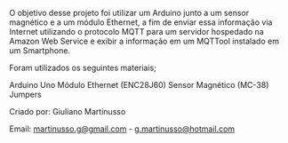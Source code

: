 O objetivo desse projeto foi utilizar um Arduino junto a um sensor magnético e a um módulo Ethernet, a fim de  enviar essa informação via Internet utilizando o protocolo MQTT  para um servidor hospedado na Amazon Web Service e exibir a informação em um MQTTool instalado em um Smartphone.



Foram utilizados os seguintes materiais;

Arduino Uno
Módulo Ethernet (ENC28J60)
Sensor Magnético (MC-38)
Jumpers



Criado por: Giuliano Martinusso

Email: martinusso.g@gmail.com - g.martinusso@hotmail.com
